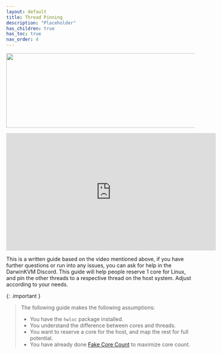 ```yaml
---
layout: default
title: Thread Pinning
description: "Placeholder"
has_children: true
has_toc: true
nav_order: 4
---
```


<p align="center">
  <img width="650" height="200" src="../../../assets/HeaderThreadPinning.png">
</p>

<iframe width="560" height="315" src="https://www.youtube-nocookie.com/embed/Pb2upx53fUM" title="YouTube video player" frameborder="0" allow="accelerometer; autoplay; clipboard-write; encrypted-media; gyroscope; picture-in-picture; web-share" allowfullscreen></iframe>

This is a written guide based on the video mentioned above, if you have further questions or run into any issues, you can ask for help in the DarwinKVM Discord. This guide will help people reserve 1 core for Linux, and pin the other threads to a respective thread on the host system. Adjust according to your needs.

{: .important }
> The following guide makes the following assumptions:
>  - You have the ``hwloc`` package installed.
>  - You understand the difference between cores and threads.
>  - You want to reserve a core for the host, and map the rest for full potential.
>  - You have already done <a href="../../07-FakeCoreCount/index">Fake Core Count</a> to maximize core count.
